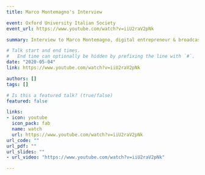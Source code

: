 ```yaml
---
title: Marco Montemagno's Interview 

event: Oxford University Italian Society
event_url: https://www.youtube.com/watch?v=iiU2raV2pNk

summary: Interview to Marco Montemagno, digital entrepreneur & broadcaster, founder of Slashers, 4books, and The Update.

# Talk start and end times.
#   End time can optionally be hidden by prefixing the line with `#`.
date: "2020-05-04"
link: https://www.youtube.com/watch?v=iiU2raV2pNk

authors: []
tags: []

# Is this a featured talk? (true/false)
featured: false

links:
- icon: youtube
  icon_pack: fab
  name: watch
  url: https://www.youtube.com/watch?v=iiU2raV2pNk
url_code: ""
url_pdf: ""
url_slides: ""
- url_video: "https://www.youtube.com/watch?v=iiU2raV2pNk"

---
```

